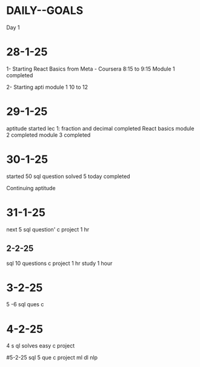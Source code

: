 # DAILY--GOALS
Day 1
# 28-1-25 
1- Starting React Basics from Meta - Coursera  8:15 to 9:15
Module 1 completed

2- Starting apti module 1  10 to 12

# 29-1-25
aptitude  started
lec 1: fraction and decimal completed
React  basics
module 2 completed
module 3 completed

# 30-1-25
started 50 sql question 
solved 5 today
completed

Continuing aptitude

# 31-1-25

next 5 sql question' c
project 1 hr


## 2-2-25
sql 10 questions c
project 1 hr 
study 1 hour

# 3-2-25
5 -6 sql ques c

# 4-2-25
4 s
ql solves easy c
project

#5-2-25
sql 5 que c
project ml dl nlp



